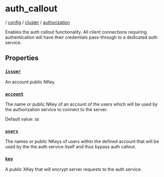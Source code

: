 # auth_callout

/ [config](reference/server-config/index.md) / [cluster](reference/server-config/config/cluster/index.md) / [authorization](reference/server-config/config/cluster/authorization/index.md) 

Enables the auth callout functionality.
All client connections requiring authentication will have
their credentials pass-through to a dedicated auth service.

## Properties

### [`issuer`](reference/server-config/cluster/authorization/auth_callout/issuer/index.md)

An account public NKey.

### [`account`](reference/server-config/cluster/authorization/auth_callout/account/index.md)

The name or public NKey of an account of the users which will
be used by the authorization service to connect to the server.

Default value: `$G`

### [`users`](reference/server-config/cluster/authorization/auth_callout/users/index.md)

The names or public NKeys of users within the defined account
that will be used by the the auth service itself and thus bypass
auth callout.

### [`key`](reference/server-config/cluster/authorization/auth_callout/key/index.md)

A public XKey that will encrypt server requests to the auth
service.


